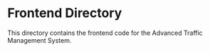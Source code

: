 # Frontend Directory

This directory contains the frontend code for the Advanced Traffic Management System.
